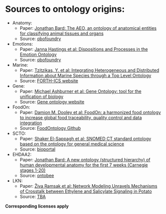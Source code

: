 # Sources to ontology origins:
* Anatomy: 
  - Paper: [Jonathan Bard: The AEO, an ontology of anatomical entities for classifying animal tissues and organs](https://www.frontiersin.org/articles/10.3389/fgene.2012.00018/full)
  - Source: [obofoundry](http://www.obofoundry.org/ontology/aeo.html)
* Emotions:
  - Paper: [Janna Hastings et al: Dispositions and Processes in the Emotion Ontology](http://ceur-ws.org/Vol-833/paper10.pdf)
  - Source: [obofoundry](http://www.obofoundry.org/ontology/mfoem.html)
* Marine:
  - Paper: [Tzitzikas, Y. et al: Integrating Heterogeneous and Distributed Information about Marine Species through a Top Level Ontology](https://link.springer.com/chapter/10.1007%2F978-3-319-03437-9_29)
  - Source: [FORTH-ICS website](https://projects.ics.forth.gr/isl/MarineTLO/)
* Gene:
  - Paper: [Michael Ashburner et al: Gene Ontology: tool for the unification of biology](https://www.nature.com/articles/ng0500_25)
  - Source: [Gene ontology website](http://geneontology.org/docs/download-ontology/)
* FoodOn:
  - Paper: [Damion M. Dooley et al: FoodOn: a harmonized food ontology to increase global food traceability,
quality control and data integration](https://www.nature.com/articles/s41538-018-0032-6)
  - Source: [FoodOntology Github](https://github.com/FoodOntology/foodon)
* SCTO:
  - Paper: [Shaker El-Sappagh et al: SNOMED CT standard ontology based on the ontology for general medical science](https://bmcmedinformdecismak.biomedcentral.com/articles/10.1186/s12911-018-0651-5)
  - Source: [bioportal](https://bioportal.bioontology.org/ontologies/SCTO)
* EHDAA2:
  - Paper: [Jonathan Bard: A new ontology (structured hierarchy) of human developmental anatomy for the first 7 weeks
(Carnegie stages 1-20)](https://onlinelibrary.wiley.com/doi/10.1111/j.1469-7580.2012.01566.x)
  - Source: [ontobee](http://www.ontobee.org/ontology/EHDAA2)
* LKN:
  - Paper: [Živa Ramsak et al: Network Modeling Unravels Mechanisms of Crosstalk between Ethylene and Salicylate Signaling
in Potato](https://academic.oup.com/plphys/article/178/1/488/6116708)
  - Source: [TBA]()

**Corresponding licenses apply**
